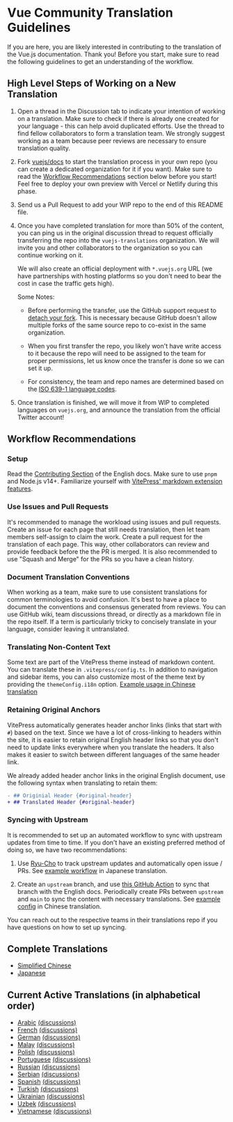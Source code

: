 # Vue Community Translation Guidelines

If you are here, you are likely interested in contributing to the translation of the Vue.js documentation. Thank you! Before you start, make sure to read the following guidelines to get an understanding of the workflow.

## High Level Steps of Working on a New Translation

1. Open a thread in the Discussion tab to indicate your intention of working on a translation. Make sure to check if there is already one created for your language - this can help avoid duplicated efforts. Use the thread to find fellow collaborators to form a translation team. We strongly suggest working as a team because peer reviews are necessary to ensure translation quality.

2. Fork [vuejs/docs](https://github.com/vuejs/docs) to start the translation process in your own repo (you can create a dedicated organization for it if you want). Make sure to read the [Workflow Recommendations](#workflow-recommendations) section below before you start! Feel free to deploy your own preview with Vercel or Netlify during this phase.

3. Send us a Pull Request to add your WIP repo to the end of this README file.

4. Once you have completed translation for more than 50% of the content, you can ping us in the original discussion thread to request officially transferring the repo into the `vuejs-translations` organization. We will invite you and other collaborators to the organization so you can continue working on it.

   We will also create an official deployment with `*.vuejs.org` URL (we have partnerships with hosting platforms so you don't need to bear the cost in case the traffic gets high).

   Some Notes:

   - Before performing the transfer, use the GitHub support request to [detach your fork](https://support.github.com/request/fork). This is necessary because GitHub doesn't allow multiple forks of the same source repo to co-exist in the same organization.

   - When you first transfer the repo, you likely won't have write access to it because the repo will need to be assigned to the team for proper permissions, let us know once the transfer is done so we can set it up.

   - For consistency, the team and repo names are determined based on the [ISO 639-1 language codes](https://en.wikipedia.org/wiki/List_of_ISO_639-1_codes).

5. Once translation is finished, we will move it from WIP to completed languages on `vuejs.org`, and announce the translation from the official Twitter account!

## Workflow Recommendations

### Setup

Read the [Contributing Section](https://github.com/vuejs/docs#contributing) of the English docs. Make sure to use `pnpm` and Node.js v14+. Familiarize yourself with [VitePress' markdown extension features](https://vitepress.vuejs.org/guide/markdown.html).

### Use Issues and Pull Requests

It's recommended to manage the workload using issues and pull requests. Create an issue for each page that still needs translation, then let team members self-assign to claim the work. Create a pull request for the translation of each page. This way, other collaborators can review and provide feedback before the the PR is merged. It is also recommended to use "Squash and Merge" for the PRs so you have a clean history.

### Document Translation Conventions

When working as a team, make sure to use consistent translations for common terminologies to avoid confusion. It's best to have a place to document the conventions and consensus generated from reviews. You can use GitHub wiki, team discussions thread, or directly as a markdown file in the repo itself. If a term is particularly tricky to concisely translate in your language, consider leaving it untranslated.

### Translating Non-Content Text

Some text are part of the VitePress theme instead of markdown content. You can translate these in `.vitepress/config.ts`. In addition to navigation and sidebar items, you can also customize most of the theme text by providing the `themeConfig.i18n` option. [Example usage in Chinese translation](https://github.com/vuejs-translations/docs-zh-cn/blob/main/.vitepress/config.ts#L554-L588)

### Retaining Original Anchors

VitePress automatically generates header anchor links (links that start with `#`) based on the text. Since we have a lot of cross-linking to headers within the site, it is easier to retain original English header links so that you don't need to update links everywhere when you translate the headers. It also makes it easier to switch between different languages of the same header link.

We already added header anchor links in the original English document, use the following syntax when translating to retain them:

```diff
- ## Originial Header {#original-header}
+ ## Translated Header {#original-header}
```

### Syncing with Upstream

It is recommended to set up an automated workflow to sync with upstream updates from time to time. If you don't have an existing preferred method of doing so, we have two recommendations:

1. Use [Ryu-Cho](https://github.com/vuejs-translations/ryu-cho) to track upstream updates and automatically open issue / PRs. See [example workflow](https://github.com/vuejs-translations/docs-ja/blob/main/.github/workflows/ryu-cho.yaml) in Japanese translation.

2. Create an `upstream` branch, and use [this GitHub Action](https://github.com/TobKed/github-forks-sync-action) to sync that branch with the English docs. Periodically create PRs between `upstream` and `main` to sync the content with necessary translations. See [example config](https://github.com/vuejs-translations/docs-zh-cn/blob/main/.github/workflows/autosync.yml) in Chinese translation.

You can reach out to the respective teams in their translations repo if you have questions on how to set up syncing.

## Complete Translations

- [Simplified Chinese](https://github.com/vuejs-translations/docs-zh-cn)
- [Japanese](https://github.com/vuejs-translations/docs-ja)

## Current Active Translations (in alphabetical order)

- [Arabic](https://github.com/Abdelaziz18003/vuejs-docs-ar) [(discussions)](https://github.com/vuejs-translations/guidelines/discussions/60)
- [French](https://github.com/vuejs-translations/docs-fr) [(discussions)](https://github.com/vuejs-translations/guidelines/discussions/2)
- [German](https://github.com/roma-marshall/docs-de) [(discussions)](https://github.com/vuejs-translations/guidelines/discussions/49)
- [Malay](https://github.com/mujahidfa/docs-ms) [(discussions)](https://github.com/vuejs-translations/guidelines/discussions/53)
- [Polish](https://github.com/WojciechSkirlo/docs) [(discussions)](https://github.com/vuejs-translations/guidelines/discussions/31)
- [Portuguese](https://github.com/nazarepiedady/vue3-docs-pt) [(discussions)](https://github.com/vuejs-translations/guidelines/discussions/26)
- [Russian](https://github.com/translation-gang/docs-ru) [(discussions)](https://github.com/vuejs-translations/guidelines/discussions/12)
- [Serbian](https://github.com/vuejs-rs/docs) [(discussions)](https://github.com/vuejs-translations/guidelines/discussions/27)
- [Spanish](https://github.com/drfcozapata/docs/) [(discussions)](https://github.com/vuejs-translations/guidelines/discussions/3)
- [Turkish](https://github.com/ssibrahimbas/vue-docs-tr) [(discussions)](https://github.com/vuejs-translations/guidelines/discussions/30)
- [Ukrainian](https://github.com/vuejs-translations/docs-uk) [(discussions)](https://github.com/vuejs-translations/guidelines/discussions/25)
- [Uzbek](https://github.com/Zikoi5/docs-uz) [(discussions)](https://github.com/vuejs-translations/guidelines/discussions/32)
- [Vietnamese](https://github.com/vuejs-vn/docs) [(discussions)](https://github.com/vuejs-translations/guidelines/discussions/13)
